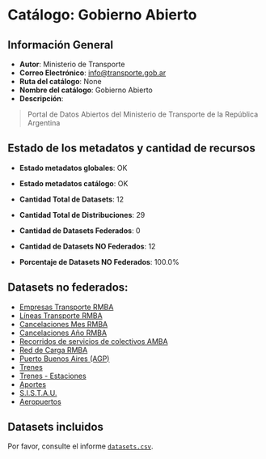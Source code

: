 
# Catálogo: Gobierno Abierto

## Información General

- **Autor**: Ministerio de Transporte
- **Correo Electrónico**: info@transporte.gob.ar
- **Ruta del catálogo**: None
- **Nombre del catálogo**: Gobierno Abierto
- **Descripción**:

> Portal de Datos Abiertos del Ministerio de Transporte de la República Argentina

## Estado de los metadatos y cantidad de recursos

- **Estado metadatos globales**: OK
- **Estado metadatos catálogo**: OK
- **Cantidad Total de Datasets**: 12
- **Cantidad Total de Distribuciones**: 29

- **Cantidad de Datasets Federados**: 0
- **Cantidad de Datasets NO Federados**: 12
- **Porcentaje de Datasets NO Federados**: 100.0%

## Datasets no federados:

- [Empresas Transporte RMBA](None)
- [Líneas Transporte RMBA](None)
- [Cancelaciones Mes RMBA](None)
- [Cancelaciones Año RMBA](None)
- [Recorridos de servicios de colectivos AMBA](None)
- [Red de Carga RMBA](None)
- [Puerto Buenos Aires (AGP)](None)
- [Trenes](None)
- [Trenes - Estaciones](None)
- [Aportes](None)
- [S.I.S.T.A.U.](None)
- [Aeropuertos](None)

## Datasets incluidos

Por favor, consulte el informe [`datasets.csv`](datasets.csv).
